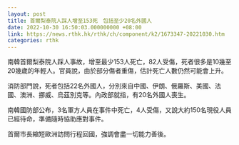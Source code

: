 ```yaml
---
layout: post
title: 首爾梨泰院人踩人增至153死　包括至少20名外國人
date: 2022-10-30 16:50:03.000000000 +08:00
link: https://news.rthk.hk/rthk/ch/component/k2/1673347-20221030.htm
categories: rthk
---
```


南韓首爾梨泰院人踩人事故，增至最少153人死亡，82人受傷，死者很多是10幾至20幾歲的年輕人。官員說，由於部分傷者重傷，估計死亡人數仍然可能會上升。

消防部門說，死者包括22名外國人，分別來自中國、伊朗、俄羅斯、美國、法國、澳洲、挪威、烏茲別克等。內政部就指，有20名外國人喪生。

南韓國防部公布，3名軍方人員在事件中死亡，4人受傷，又說大約150名現役人員已經待命，準備隨時協助應對事件。

首爾市長縮短歐洲訪問行程回國，強調會盡一切能力善後。
